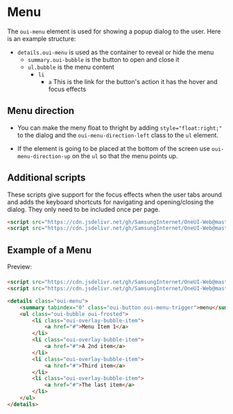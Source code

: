# Menu

The `oui-menu` element is used for showing a popup dialog to the user.
Here is an example structure:

- `details.oui-menu` is used as the container to reveal or hide the menu
  - `summary.oui-bubble` is the button to open and close it
  - `ul.bubble` is the menu content
    - `li`
      - `a` This is the link for the button's action it has the hover and focus effects

## Menu direction

- You can make the meny float to thright by adding `style="float:right;"` to the dialog and the `oui-menu-direction-left` class to the `ul` element.

- If the element is going to be placed at the bottom of the screen use `oui-menu-direction-up` on the `ul` so that the menu points up.

## Additional scripts

These scripts give support for the focus effects when the user tabs around and adds the keyboard shortcuts for navigating and opening/closing the dialog. They only need to be included once per page.

```html
<script src="https://cdn.jsdelivr.net/gh/SamsungInternet/OneUI-Web@master/oui-css/scripts/polyfill/focus-visible.js" defer></script>
<script src="https://cdn.jsdelivr.net/gh/SamsungInternet/OneUI-Web@master/oui-css/scripts/oui.js" defer></script>
```

## Example of a Menu

<script src="https://cdn.jsdelivr.net/gh/SamsungInternet/OneUI-Web@master/oui-css/scripts/polyfill/focus-visible.js" defer></script>
<script src="https://cdn.jsdelivr.net/gh/SamsungInternet/OneUI-Web@master/oui-css/scripts/oui.js" defer></script>

<div class="preview-item">
    <span style="margin-bottom: 20px;display:block;">Preview:</span>
    <div id="phone-container">
        <div id="phone-shadows"></div>
        <div id="phone-sidebutton"></div>
        <div id="phone-ltbutton"></div>
        <div id="phone-lbbutton"></div>
        <div id="phone-camera">
            <div id="phone-lens"></div>
        </div>
        <object id="phone-screen" title="Phone containing an example of the current component" data="examples/menu.html" type="text/html" style="">
        </object>
    </div>
</div>

```html
<script src="https://cdn.jsdelivr.net/gh/SamsungInternet/OneUI-Web@master/oui-css/scripts/polyfill/focus-visible.js" defer></script>
<script src="https://cdn.jsdelivr.net/gh/SamsungInternet/OneUI-Web@master/oui-css/scripts/oui.js" defer></script>

<details class="oui-menu">
    <summary tabindex="0" class="oui-button oui-menu-trigger">menu</summary>
    <ul class="oui-bubble oui-frosted">
        <li class="oui-overlay-bubble-item">
            <a href="#">Menu Item 1</a>
        </li>
        <li class="oui-overlay-bubble-item">
            <a href="#">A 2nd item</a>
        </li>
        <li class="oui-overlay-bubble-item">
            <a href="#">Third item</a>
        </li>
        <li class="oui-overlay-bubble-item">
            <a href="#">The last item</a>
        </li>
    </ul>
</details>
```
